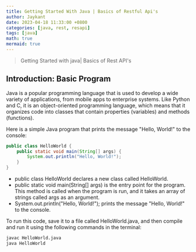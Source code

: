 ```yaml
---
title: Getting Started With Java | Basics of Restful Api's
author: Jaykant
date: 2023-04-18 11:33:00 +0800
categories: [java, rest, resapi]
tags: [java]
math: true
mermaid: true
---
```



> Getting Started with java| Basics of Rest API's

## Introduction: Basic Program
Java is a popular programming language that is used to develop a wide variety of applications, from mobile apps to enterprise systems. Like Python and C, it is an object-oriented programming language, which means that it organizes code into classes that contain properties (variables) and methods (functions).

Here is a simple Java program that prints the message "Hello, World!" to the console:

```java
public class HelloWorld {
    public static void main(String[] args) {
        System.out.println("Hello, World!");
    }
}
```
- public class HelloWorld declares a new class called HelloWorld.
- public static void main(String[] args) is the entry point for the program. This method is called when the program is run, and it takes an array of strings called args as an argument.
- System.out.println("Hello, World!"); prints the message "Hello, World!" to the console.

To run this code, save it to a file called HelloWorld.java, and then compile and run it using the following commands in the terminal:
```cmd
javac HelloWorld.java
java HelloWorld
```
